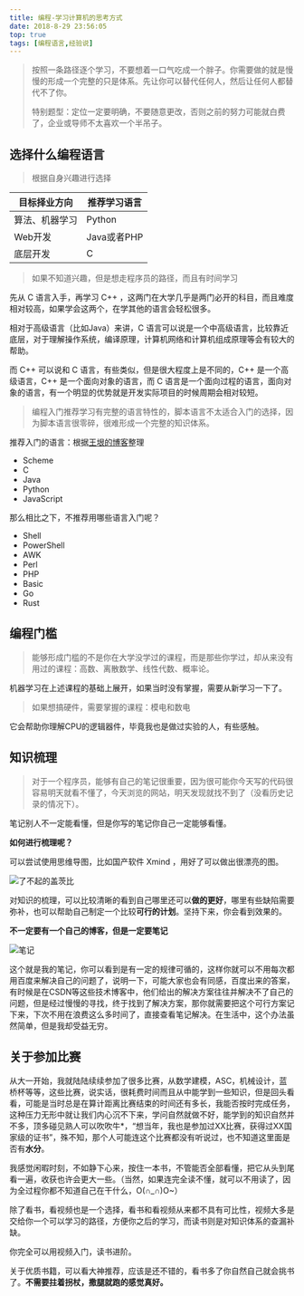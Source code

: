 ```yaml
---
title: 编程-学习计算机的思考方式
date: 2018-8-29 23:56:05
top: true
tags: [编程语言,经验说]
---
```



> 按照一条路径逐个学习，不要想着一口气吃成一个胖子。你需要做的就是慢慢的形成一个完整的只是体系。先让你可以替代任何人，然后让任何人都替代不了你。
>
> 特别题型：定位一定要明确，不要随意更改，否则之前的努力可能就白费了，企业或导师不太喜欢一个半吊子。

## 选择什么编程语言

> 根据自身兴趣进行选择

| 目标择业方向   | 推荐学习语言 |
| -------------- | ------------ |
| 算法、机器学习 | Python       |
| Web开发        | Java或者PHP  |
| 底层开发       | C            |

> 如果不知道兴趣，但是想走程序员的路径，而且有时间学习

先从 C 语言入手，再学习 C++ ，这两门在大学几乎是两门必开的科目，而且难度相对较高，如果学会这两个，在学其他的语言会轻松很多。

相对于高级语言（比如Java）来讲，C 语言可以说是一个中高级语言，比较靠近底层，对于理解操作系统，编译原理，计算机网络和计算机组成原理等会有较大的帮助。

而 C++ 可以说和 C 语言，有些类似，但是很大程度上是不同的，C++ 是一个高级语言，C++ 是一个面向对象的语言，而 C 语言是一个面向过程的语言，面向对象的语言，有一个明显的优势就是开发实际项目的时候周期会相对较短。

> 编程入门推荐学习有完整的语言特性的，脚本语言不太适合入门的选择，因为脚本语言很零碎，很难形成一个完整的知识体系。

推荐入门的语言：根据[王垠的博客](http://www.yinwang.org/blog-cn/2017/07/06/master-pl)整理

- Scheme
- C
- Java
- Python
- JavaScript

那么相比之下，不推荐用哪些语言入门呢？

- Shell
- PowerShell
- AWK
- Perl
- PHP
- Basic
- Go
- Rust

## 编程门槛

> 能够形成门槛的不是你在大学没学过的课程，而是那些你学过，却从来没有用过的课程：高数、离散数学、线性代数、概率论。

机器学习在上述课程的基础上展开，如果当时没有掌握，需要从新学习一下了。

> 如果想搞硬件，需要掌握的课程：模电和数电

它会帮助你理解CPU的逻辑器件，毕竟我也是做过实验的人，有些感触。

## 知识梳理

> 对于一个程序员，能够有自己的笔记很重要，因为很可能你今天写的代码很容易明天就看不懂了，今天浏览的网站，明天发现就找不到了（没看历史记录的情况下）。

笔记别人不一定能看懂，但是你写的笔记你自己一定能够看懂。

**如何进行梳理呢？**

可以尝试使用思维导图，比如国产软件 Xmind ，用好了可以做出很漂亮的图。

![了不起的盖茨比](01.png)

对知识的梳理，可以比较清晰的看到自己哪里还可以**做的更好**，哪里有些缺陷需要弥补，也可以帮助自己制定一个比较**可行的计划**。坚持下来，你会看到效果的。

**不一定要有一个自己的博客，但是一定要笔记**

![笔记](02.png)

这个就是我的笔记，你可以看到是有一定的规律可循的，这样你就可以不用每次都用百度来解决自己的问题了，说明一下，可能大家也会有同感，百度出来的答案，有时候是在CSDN等这些技术博客中，他们给出的解决方案往往并解决不了自己的问题，但是经过慢慢的寻找，终于找到了解决方案，那你就需要把这个可行方案记下来，下次不用在浪费这么多时间了，直接查看笔记解决。在生活中，这个办法虽然简单，但是我却受益无穷。

## 关于参加比赛

从大一开始，我就陆陆续续参加了很多比赛，从数学建模，ASC，机械设计，蓝桥杯等等，这些比赛，说实话，很耗费时间而且从中能学到一些知识，但是回头看看，可能是当时总是在算计距离比赛结束的时间还有多长，我能否按时完成任务，这种压力无形中就让我们内心沉不下来，学问自然就做不好，能学到的知识自然并不多，顶多碰见熟人可以吹吹牛*，“想当年，我也是参加过XX比赛，获得过XX国家级的证书”，殊不知，那个人可能连这个比赛都没有听说过，也不知道这里面是否有**水分**。

我感觉闲暇时刻，不如静下心来，按住一本书，不管能否全部看懂，把它从头到尾看一遍，收获也许会更大一些。（当然，如果连完全读不懂，就可以不用读了，因为全过程你都不知道自己在干什么，O(∩_∩)O~）

除了看书，看视频也是一个选择，看书和看视频从来都不具有可比性，视频大多是交给你一个可以学习的路径，方便你之后的学习，而读书则是对知识体系的查漏补缺。

你完全可以用视频入门，读书进阶。

关于优质书籍，可以看大神推荐，应该是还不错的，看书多了你自然自己就会挑书了。**不需要拄着拐杖，撒腿就跑的感觉真好。**